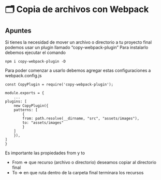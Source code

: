 # 🗂️ Copia de archivos con Webpack

## Apuntes
Si tienes la necesidad de mover un archivo o directorio a tu proyecto final podemos usar un plugin llamado “copy-webpack-plugin”
Para instalarlo debemos ejecutar el comando

    npm i copy-webpack-plugin -D

Para poder comenzar a usarlo debemos agregar estas configuraciones a webpack.config.js

    const CopyPlugin = require('copy-webpack-plugin');

    module.exports = {
        ...
    plugins: [
        new CopyPlugin({
        patterns: [
            {
            from: path.resolve(__dirname, "src", "assets/images"),
            to: "assets/images"
            }
        ]
        }),
    ]
    }

Es importante las propiedades from y to
- From ⇒ que recurso (archivo o directorio) deseamos copiar al directorio final
- To ⇒ en que ruta dentro de la carpeta final terminara los recursos